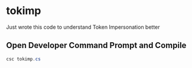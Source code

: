 # tokimp
Just wrote this code to understand Token Impersonation better

## Open Developer Command Prompt and Compile
```powershell
csc tokimp.cs
```
